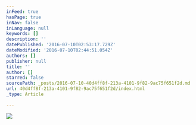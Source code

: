 ```yaml
---
inFeed: true
hasPage: true
inNav: false
inLanguage: null
keywords: []
description: ''
datePublished: '2016-07-10T02:53:17.729Z'
dateModified: '2016-07-10T02:44:51.054Z'
authors: []
publisher: null
title: ''
author: []
starred: false
sourcePath: _posts/2016-07-10-40d4ff8f-213a-4101-9f82-9ac75f651f2d.md
url: 40d4ff8f-213a-4101-9f82-9ac75f651f2d/index.html
_type: Article

---
```

![](https://the-grid-user-content.s3-us-west-2.amazonaws.com/e332bbd6-e36a-4e23-926c-234226e2c3be.jpg)